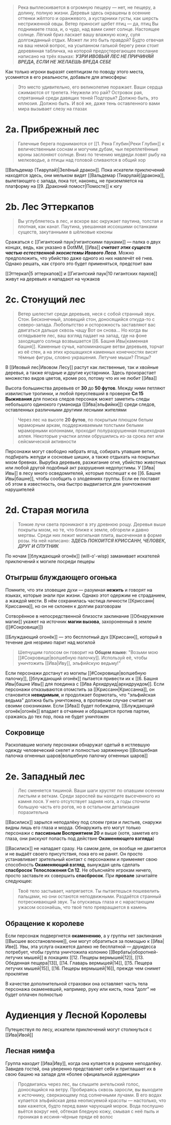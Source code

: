 > Река выплескивается в огромную пещеру — нет, не пещеру, а долину, полную жизни. Деревья здесь окрашены в осенние оттенки жёлтого и оранжевого, а кустарники густы, как шерсть нестриженной овцы. Ветер приносит щебет птиц — да, птиц
> Вы поднимаете глаза, и, о чудо, над вами сияет солнце. Настоящее солнце. Лёгкий бриз ласкает вашу влажную кожу, суля долгожданный отдых. Может ли это быть правдой?
> Будто отвечая на ваш немой вопрос, на усыпанном галькой берегу реки стоит деревянная табличка, на которой предостерегающее послание написано на трёх языках:
> ***УЗРИ ИВОВЫЙ ЛЕС
> НЕ ПРИЧИНЯЙ ВРЕДА, ЕСЛИ НЕ ЖЕЛАЕШЬ ВРЕДА СЕБЕ***

Как только игроки выразят скептицизм по поводу этого места, усомнятся в его реальности, добавьте для атмосферы:

> Это место удивительно, его великолепие поражает. Ваши сердца сжимаются от трепета. Неужели это рай? Островок рая, спрятанный среди давящих теней Подгорья? Должно быть, это иллюзия. Должно быть. И всё же, даже тень оставленного вами мира вызывает слезу на глазах

# 2a. Прибрежный лес

> Галечные берега поднимаются от [[1. Река Глубин|Реки Глубин]] к величественным соснам и могучим дубам, чьи переплетённые кроны заслоняют солнце. Вниз по течению медведи ловят рыбу на мелководье, а птицы над головой сливаются в общий хор

[[Вальдемар (Тиарулай)|Зелёный дракон]]. Пока искатели приключений находятся здесь, они мельком видят [[Вальдемар (Тиарулай)|дракона]], вылетающего с запада, пока тот, наконец, не приземляется на платформу на [[9. Драконий помост|Помосте]] к югу

# 2b. Лес Эттеркапов

> Вы углубляетесь в лес, и вскоре вас окружает паутина, толстая и плотная, как канат. Паутина, увешанная иссохшими останками существ, закутанными в шёлковые коконы

Сражаться с [[Гигантский паук|гигантскими пауками]] — палка о двух концах, ведь, как указано в DotMM, [[Ива]] ***считает этих существ частью естественной экосистемы Ивового Леса***. Можно предположить, что убийство даже одного из них навлечёт её гнев. Однако решать, как строго это будет применяться, предстоит вам

[[Эттеркап|5 эттеркапов]] и [[Гигантский паук|10 гигантских пауков]] живут на деревьях и нападают на чужаков

# 2c. Стонущий лес

> Ветер шелестит среди деревьев, неся с собой странный звук. Стон. Бесконечный, зловещий стон, доносящийся откуда-то с северо-запада. Любопытство и осторожность заставляют вас двигаться дальше сквозь чащу
> Вот он снова... Но когда вы оглядываете лес, ваш взгляд падает на запад, где на фоне заходящего солнца возвышается [[6. Башня Ивы|каменная башня]]. Каменные сучья, напоминающие ветви деревьев, торчат из её стен, а на этих крошащихся каменных конечностях висят тёмные фигуры, словно украшения. Летучие мыши? Птицы?

В [[Ивовый лес|Ивовом Лесу]] растут как лиственные, так и хвойные деревья, а также ягодные и другие кустарники. Здесь произрастает множество видов цветов, кроме роз, потому что их не любит [[Ива]]

Высота большинства деревьев от **30** до **50 футов**. Между ними петляют извилистые тропинки, и любой преуспевший в проверке **Сл 15 Выживания** для поиска следов персонаж может заметить следы небольшого одинокого гуманоида ([[Ива|эльфийки]]) среди следов, оставленных различными другими лесными жителями

> Через лес на высоте **20 футов**, по покрытым плющом белым мраморным аркам, поддерживаемым толстыми белыми мраморными колоннами, проходит полуразрушенная пешеходная аллея. Некоторые участки аллеи обрушились из-за срока лет или сейсмической активности

Персонажи могут свободно набрать ягод, собирать упавшие ветки, подбирать желуди и сосновые шишки, а также отдыхать на покрытых мхом бревнах. Вырубка деревьев, разжигание огня, убийство животных или любой другой подобный акт разрушения недопустимы. У [[Ива|Ивы]] в лесу много осведомителей, которые поспешат к ее [[6. Башня Ивы|башне]], чтобы сообщить о злодеяниях группы. Если ее поставят об этом в известность, она быстро выдвигается для уничтожения нарушителей

# 2d. Старая могила

> Тонкие лучи света проникают в эту древнюю рощу. Деревья выше покрыты мхом, но те, что ближе к земле, обгорели и давно мертвы. Среди них лежит могильная плита, высеченная в форме розы. На ней написано:
> ***ЗДЕСЬ ПОКОИТСЯ КРИССАНН, ЧЕЛОВЕК, ДРУГ И СПУТНИК***

По ночам [[блуждающий огонёк]] (will-o'-wisp) заманивает искателей приключений к могиле посреди пещеры

## Отыгрыш блуждающего огонька

Помните, что эти зловещие духи — разумная **нежить** и говорят на языках, которые знали при жизни. Однако этот одержим не страданием, а жаждой мести. В нём сохранилась частица личности [[Криссанн|Криссанна]], но он не склонен к долгим разговорам

Сотворённое в непосредственной близости заклинание [[Обнаружение магии]] укажет на источник **магии вызова**, захороненный в земле ([[#Сокровище]])

[[Блуждающий огонёк]] — это бесплотный дух [[Криссанн]], который в течение дня незримо парит над могилой

> Шепчущим голосом он говорит на **Общем языке**: "Возьми мою [[#Сокровище|волшебную палочку]]. Используй её, чтобы уничтожить [[Ива|Иву]], эльфийскую ведьму!"

Если персонажи достанут из могилы [[#Сокровище|волшебную палочку]], [[блуждающий огонёк]] пытается привести их к [[6. Башня Ивы|башне Ивы]] для поединка с [[Ива Архидруид|архидруидом]]. Если персонажи отказываются отомстить за [[Криссанн|Криссанна]], он становится **невидимым**, и продолжает бормотать, что "эльфийская ведьма" должна быть уничтожена, в противном случае считает их своими союзниками. Если [[Ива]] будет побеждена, [[Блуждающий огонёк|огонёк]] впадает в отчаяние и обращается против партии, сражаясь до тех пор, пока не будет уничтожен

## Сокровище

Раскопавшие могилу персонажи обнаружат одетый в истлевшую одежду человеческий скелет и полностью заряженную [[Волшебная палочка огненных шаров|волшебную палочку огненных шаров]]

# 2e. Западный лес

> Лес сменяется тишиной. Ваши шаги хрустят по опавшим осенним листьям и веткам. Среди зарослей вы находите высеченного из камня лося. У него отсутствует задняя нога, а годы сточили большую часть его рогов, но в остальном детализация поразительна

[[Василиск]] зарылся неподалёку под слоем грязи и листьев, снаружи видны лишь его глаза и морда. Обнаружить его могут только персонажи с **пассивным Восприятием 20** и выше (хотя, заметив его глаза, они рискуют попасть под действие **Окаменяющего взгляда**)

[[Василиск]] не нападает сразу. На самом деле, он вообще не двигается и не выдаёт своего присутствия, пока его не ранят. Он просто устанавливает зрительный контакт с персонажем и применяет свою способность **Окаменяющий взгляд**, вынуждая цель сделать **спасбросок Телосложения Сл 12**. Не объясняйте игрокам ничего, просто заставьте их совершить **спасбросок**. При **провале** зачитайте следующее:

> Твоё тело застывает, напрягается. Ты пытаетешься пошевелить пальцами, но они остаются неподвижными. Раздаётся странный потрескивающий звук. Ты опускаешь глаза и с нарастающим ужасом осознаёшь, что твоё тело превращается в камень

## Обращение к королеве

Если персонаж подвергнется **окаменению**, а у группы нет заклинания [[Высшее восстановление]], они могут обратиться за помощью к [[Ива|Иве]]. Увы, эта услуга окажется далеко не бесплатной — друидесса потребует, чтобы группа уничтожила колонию [[Вербаты|оборотней-летучих мышей]] в локациях [[12. Пещеры вермышей|12]], [[13. Обеденная пещера|13]], [[14. Главарь вермышей|14]], [[15. Пещера летучих мышей|15]], [[16. Пещеры вермышей|16]], прежде чем снимет проклятие

В качестве дополнительной страховки она оставляет часть тела персонажа окаменевшей, например, руку или кисть, пока "долг" не будет оплачен полностью

# Аудиенция у Лесной Королевы

Путешествуя по лесу, искатели приключений могут столкнуться с [[Ива|Ивой]]

## Лесная нимфа

Группа находит [[Ива|Иву]], когда она купается в роднике неподалёку. Завидев гостей, она уверенно представляет себя и приглашает их в свою башню на западе для «более официальной аудиенции»

> Продвигаясь через лес, вы слышите ангельский голос, доносящийся на ветру. Пробираясь сквозь заросли, вы выходите к источнику, сверкающему под солнечными лучами. В его водах купается эльфийская дева неописуемой красоты — настолько, что вам кажется, будто перед вами чарующий морок. Вода послушно вьётся вокруг неё, обтекая бледную кожу, смывая с неё пыль и проникая в иссиня-чёрные пряди её волос